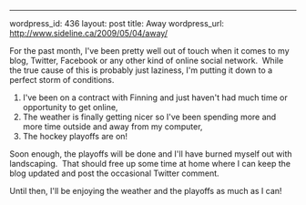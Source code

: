 --- 
wordpress_id: 436
layout: post
title: Away
wordpress_url: http://www.sideline.ca/2009/05/04/away/

For the past month, I've been pretty well out of touch when it comes to my blog, Twitter, Facebook or any other kind of online social network.  While the true cause of this is probably just laziness, I'm putting it down to a perfect storm of conditions.

<!--more-->
<ol>
	<li>I've been on a contract with Finning and just haven't had much time or opportunity to get online,</li>
	<li>The weather is finally getting nicer so I've been spending more and more time outside and away from my computer,</li>
	<li>The hockey playoffs are on!</li>
</ol>
Soon enough, the playoffs will be done and I'll have burned myself out with landscaping.  That should free up some time at home where I can keep the blog updated and post the occasional Twitter comment.

Until then, I'll be enjoying the weather and the playoffs as much as I can!

